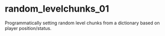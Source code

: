 # random_levelchunks_01
Programmatically setting random level chunks from a dictionary based on player position/status.
